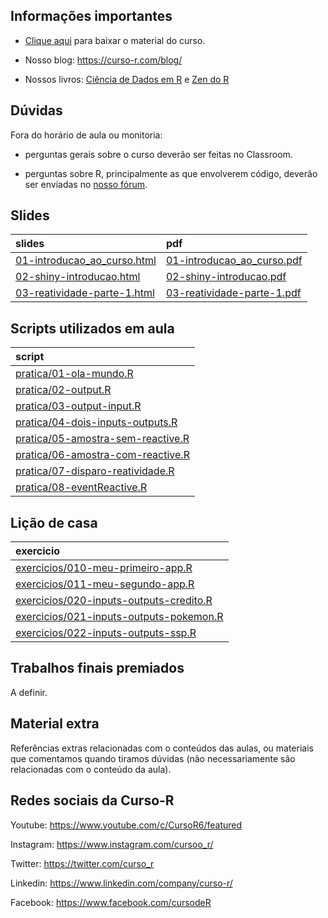
<!-- README.md is generated from README.Rmd. Please edit that file -->

## Informações importantes

-   [Clique
    aqui](https://github.com/curso-r/main-dashboards/raw/master/material_do_curso.zip)
    para baixar o material do curso.

-   Nosso blog: <https://curso-r.com/blog/>

-   Nossos livros: [Ciência de Dados em R](https://livro.curso-r.com/) e
    [Zen do R](https://curso-r.github.io/zen-do-r/)

## Dúvidas

Fora do horário de aula ou monitoria:

-   perguntas gerais sobre o curso deverão ser feitas no Classroom.

-   perguntas sobre R, principalmente as que envolverem código, deverão
    ser enviadas no [nosso fórum](https://discourse.curso-r.com/).

## Slides

| slides                                                                                                        | pdf                                                                                                         |
|:--------------------------------------------------------------------------------------------------------------|:------------------------------------------------------------------------------------------------------------|
| [01-introducao\_ao\_curso.html](https://curso-r.github.io/main-dashboards/slides/01-introducao_ao_curso.html) | [01-introducao\_ao\_curso.pdf](https://curso-r.github.io/main-dashboards/slides/01-introducao_ao_curso.pdf) |
| [02-shiny-introducao.html](https://curso-r.github.io/main-dashboards/slides/02-shiny-introducao.html)         | [02-shiny-introducao.pdf](https://curso-r.github.io/main-dashboards/slides/02-shiny-introducao.pdf)         |
| [03-reatividade-parte-1.html](https://curso-r.github.io/main-dashboards/slides/03-reatividade-parte-1.html)   | [03-reatividade-parte-1.pdf](https://curso-r.github.io/main-dashboards/slides/03-reatividade-parte-1.pdf)   |

## Scripts utilizados em aula

| script                                                                                                                          |
|:--------------------------------------------------------------------------------------------------------------------------------|
| [pratica/01-ola-mundo.R](https://github.com/curso-r/202202-dashboards/blob/master/pratica/01-ola-mundo.R)                       |
| [pratica/02-output.R](https://github.com/curso-r/202202-dashboards/blob/master/pratica/02-output.R)                             |
| [pratica/03-output-input.R](https://github.com/curso-r/202202-dashboards/blob/master/pratica/03-output-input.R)                 |
| [pratica/04-dois-inputs-outputs.R](https://github.com/curso-r/202202-dashboards/blob/master/pratica/04-dois-inputs-outputs.R)   |
| [pratica/05-amostra-sem-reactive.R](https://github.com/curso-r/202202-dashboards/blob/master/pratica/05-amostra-sem-reactive.R) |
| [pratica/06-amostra-com-reactive.R](https://github.com/curso-r/202202-dashboards/blob/master/pratica/06-amostra-com-reactive.R) |
| [pratica/07-disparo-reatividade.R](https://github.com/curso-r/202202-dashboards/blob/master/pratica/07-disparo-reatividade.R)   |
| [pratica/08-eventReactive.R](https://github.com/curso-r/202202-dashboards/blob/master/pratica/08-eventReactive.R)               |

## Lição de casa

| exercicio                                                                                                                    |
|:-----------------------------------------------------------------------------------------------------------------------------|
| [exercicios/010-meu-primeiro-app.R](https://curso-r.github.io/main-dashboards/exercicios/010-meu-primeiro-app.R)             |
| [exercicios/011-meu-segundo-app.R](https://curso-r.github.io/main-dashboards/exercicios/011-meu-segundo-app.R)               |
| [exercicios/020-inputs-outputs-credito.R](https://curso-r.github.io/main-dashboards/exercicios/020-inputs-outputs-credito.R) |
| [exercicios/021-inputs-outputs-pokemon.R](https://curso-r.github.io/main-dashboards/exercicios/021-inputs-outputs-pokemon.R) |
| [exercicios/022-inputs-outputs-ssp.R](https://curso-r.github.io/main-dashboards/exercicios/022-inputs-outputs-ssp.R)         |

## Trabalhos finais premiados

A definir.

## Material extra

Referências extras relacionadas com o conteúdos das aulas, ou materiais
que comentamos quando tiramos dúvidas (não necessariamente são
relacionadas com o conteúdo da aula).

## Redes sociais da Curso-R

Youtube: <https://www.youtube.com/c/CursoR6/featured>

Instagram: <https://www.instagram.com/cursoo_r/>

Twitter: <https://twitter.com/curso_r>

Linkedin: <https://www.linkedin.com/company/curso-r/>

Facebook: <https://www.facebook.com/cursodeR>
